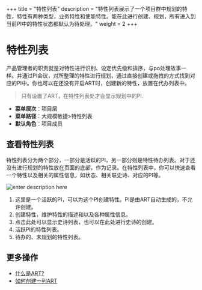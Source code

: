 +++
title = "特性列表"
description = "特性列表展示了一个项目群中规划的特性，特性有两种类型，业务特性和使能特性。能在此进行创建、规划，所有进入到当前PI中的特性状态都默认为待处理。"
weight = 2
+++

# 特性列表    
产品管理者的职责就是对特性进行识别、设定优先级和排序，与po处理故事一样。并通过PI会议，对所整理的特性进行规划，通过直接创建或拖拽的方式找到对应的PI中。你也可以在还没有开启ART时，创建新的特性，放置在代办列表中。

<blockquote class="note">
  只有设置了ART，在特性列表处才会显示规划中的PI.
  </blockquote>

- **菜单层次**：项目层
- **菜单路径**：大规模敏捷>特性列表
- **默认角色**：项目成员


## 查看特性列表

特性列表分为两个部分，一部分是活跃的PI，另一部分则是特性待办列表。对于还没有进行规划的特性放在页面的底部，作为记录。在特性列表中，你可以快速查看一个特性以及相关的属性信息，如状态、相关联史诗、对应的PI等。

![enter description here](/docs/user-guide/safe/feature-list/img/index_1.png)

1. 这里是一个活跃的PI，可以为这个PI创建特性。PI是由ART自动生成的，不允许创建。
2. 创建特性，维护特性的描述和以及各种属性信息。
3. 点击此处可以显示史诗列表，也可以在此处进行史诗的创建。
4. 活跃PI的特性列表。
5. 待办的、未规划的特性列表。

  

## 更多操作
- [什么是ART?](../setup/art-setup)
- [如何创建一列ART](../setup/art-setup/create-art)